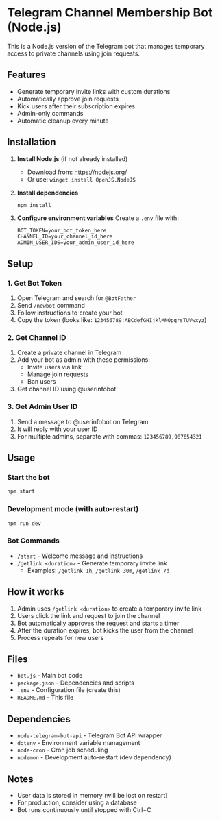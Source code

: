 # Telegram Channel Membership Bot (Node.js)

This is a Node.js version of the Telegram bot that manages temporary access to private channels using join requests.

## Features

- Generate temporary invite links with custom durations
- Automatically approve join requests
- Kick users after their subscription expires
- Admin-only commands
- Automatic cleanup every minute

## Installation

1. **Install Node.js** (if not already installed)
   - Download from: https://nodejs.org/
   - Or use: `winget install OpenJS.NodeJS`

2. **Install dependencies**
   ```bash
   npm install
   ```

3. **Configure environment variables**
   Create a `.env` file with:
   ```
   BOT_TOKEN=your_bot_token_here
   CHANNEL_ID=your_channel_id_here
   ADMIN_USER_IDS=your_admin_user_id_here
   ```

## Setup

### 1. Get Bot Token
1. Open Telegram and search for `@BotFather`
2. Send `/newbot` command
3. Follow instructions to create your bot
4. Copy the token (looks like: `123456789:ABCdefGHIjklMNOpqrsTUVwxyz`)

### 2. Get Channel ID
1. Create a private channel in Telegram
2. Add your bot as admin with these permissions:
   - Invite users via link
   - Manage join requests
   - Ban users
3. Get channel ID using @userinfobot

### 3. Get Admin User ID
1. Send a message to @userinfobot on Telegram
2. It will reply with your user ID
3. For multiple admins, separate with commas: `123456789,987654321`

## Usage

### Start the bot
```bash
npm start
```

### Development mode (with auto-restart)
```bash
npm run dev
```

### Bot Commands

- `/start` - Welcome message and instructions
- `/getlink <duration>` - Generate temporary invite link
  - Examples: `/getlink 1h`, `/getlink 30m`, `/getlink 7d`

## How it works

1. Admin uses `/getlink <duration>` to create a temporary invite link
2. Users click the link and request to join the channel
3. Bot automatically approves the request and starts a timer
4. After the duration expires, bot kicks the user from the channel
5. Process repeats for new users

## Files

- `bot.js` - Main bot code
- `package.json` - Dependencies and scripts
- `.env` - Configuration file (create this)
- `README.md` - This file

## Dependencies

- `node-telegram-bot-api` - Telegram Bot API wrapper
- `dotenv` - Environment variable management
- `node-cron` - Cron job scheduling
- `nodemon` - Development auto-restart (dev dependency)

## Notes

- User data is stored in memory (will be lost on restart)
- For production, consider using a database
- Bot runs continuously until stopped with Ctrl+C 